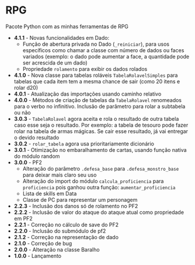 # RPG
Pacote Python com as minhas ferramentas de RPG

- **4.1.1** - Novas funcionalidades em Dado:
  - Função de abertura privada no Dado (`_reiniciar`), para usos específicos como chamar a classe com número de dados ou faces variados (exemplo: o dado pode aumentar a face, a quantidade pode ser acrescida de um dado)
  - Propriedade `rolamento` para exibir os dados rolados
- **4.1.0** - Nova classe para tabelas roláveis `TabelaRolavelSimples` para tabelas que cada item tem a mesma chance de sair (como 20 itens e rolar d20)
- **4.0.1** - Atualização das importações usando caminho relativo
- **4.0.0** - Métodos de criação de tabelas da `TabelaRolavel` renomeados para o verbo no infinitivo. Inclusão de parâmetro para rolar a subtabela ou não
- **3.0.3** - `TabelaRolavel` agora aceita e rola o resultado de outra tabela caso esse seja o resultado. Por exemplo: a tabela de tesouro pode fazer rolar na tabela de armas mágicas. Se cair esse resultado, já vai entregar o devido resultado
- **3.0.2** - `rolar_tabela` agora usa prioritariamente dicionário
- **3.0.1** - Otimização no embaralhamento de cartas, usando função nativa do módulo random
- **3.0.0** - PF2
  - Alteração do parâmetro `.defesa_base` para `.defesa_monstro_base` para deixar mais claro seu uso
  - Alteração do import do módulo `calcula_proficiencia` para `proficiencia` pois ganhou outra função: `aumentar_proficiencia` 
  - Lista de skills em Data
  - Classe de PC para representar um personagem
- **2.2.3** - Inclusão dos danos só de rolamento no PF2
- **2.2.2** - Inclusão de valor do ataque do ataque atual como propriedade em PF2
- **2.2.1** - Correção no cálculo de save do PF2
- **2.2.0** - Inclusão do submódulo de pf2
- **2.1.2** - Correção na representação de dado
- **2.1.0** - Correção de bug
- **2.0.0** - Alteração na classe Baralho
- **1.0.0** - Lançamento